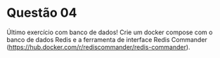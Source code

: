 # Questão 04
Último exercício com banco de dados! Crie um docker compose com o banco de dados Redis e a ferramenta de interface Redis Commander (https://hub.docker.com/r/rediscommander/redis-commander).